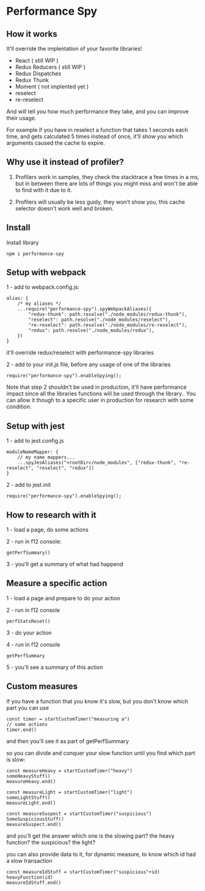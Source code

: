 
# Performance Spy

## How it works

It'll override the implentation of your favorite libraries!

- React ( still WIP )
- Redux Reducers ( still WIP )
- Redux Dispatches
- Redux Thunk
- Moment ( not implented yet )
- reselect
- re-reselect

And will tell you how much performance they take, and you can improve their usage.

For example if you have in reselect a function that takes 1 seconds each time, and gets calculated 5 times instead of once, it'll show you which arguments caused the cache to expire.

## Why use it instead of profiler?

1. Profilers work in samples, they check the stacktrace a few times in a ms, but in between there are lots of things you might miss and won't be able to find with it due to it.

2. Profilers will usually be less guidy, they won't show you, this cache selector doesn't work well and broken.

## Install

Install library

    npm i performance-spy

## Setup with webpack

1 - add to webpack.config.js:

    alias: {
        /* my aliases */
        ...require("performance-spy").spyWebpackAliases({
            "redux-thunk": path.resolve("./node_modules/redux-thunk"),
            "reselect": path.resolve("./node_modules/reselect"),
            "re-reselect": path.resolve("./node_modules/re-reselect"),
            "redux": path.resolve("./node_modules/redux"),
        })
    }

it'll override redux/reselect with performance-spy libraries

2 - add to your init.js file, before any usage of one of the libraries

    require("performance-spy").enableSpying();

Note that step 2 shouldn't be used in production, it'll have performance impact since all the libraries functions will be used through the library..
You can allow it though to a specific user in production for research with some condition.


## Setup with jest

1 - add to jest.config.js

    moduleNameMapper: {
        // my name mappers...
        ...spyJesAliases("<rootDir>/node_modules", ["redux-thunk", "re-reselect", "reselect", "redux"])
    }

2 - add to jest.init

    require("performance-spy").enableSpying();

## How to research with it

1 - load a page, do some actions

2 - run in f12 console:

    getPerfSummary()

3 - you'll get a summary of what had happend

## Measure a specific action

1 - load a page and prepare to do your action

2 - run in f12 console 

    perfStatsReset()

3 - do your action

4 - run in f12 console

    getPerfSummary

5 - you'll see a summary of this action

## Custom measures

If you have a function that you know it's slow, but you don't know which part
you can use 

    const timer = startCustomTimer("measuring a")
    // some actions
    timer.end()

and then you'll see it as part of getPerfSummary

so you can divide and conquer your slow function until you find which part is slow:

    const measureHeavy = startCustomTimer("heavy")
    someHeavyStuff()
    measureHeavy.end()

    const measureLight = startCustomTimer("light")
    someLightStuff()
    measureLight.end()

    const measureSuspect = startCustomTimer("suspicious")
    SomeSuspiciousStuff()
    measureSuspect.end()

and you'll get the answer which one is the slowing part? the heavy function? the suspicious? the light?


you can also provide data to it, for dynamic measure, to know which id had a slow transaction

    const measureIdStuff = startCustomTimer("suspicious"+id)
    heavyFunction(id)
    measureIdStuff.end()




